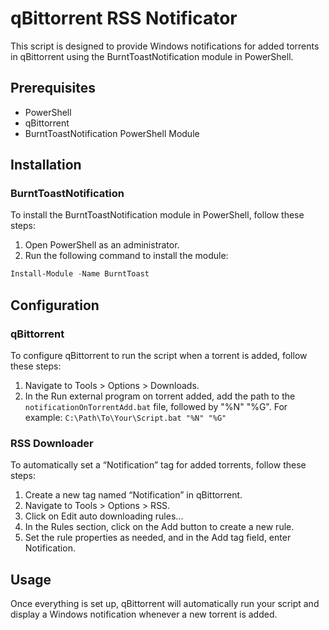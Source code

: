 # qBittorrent RSS Notificator

This script is designed to provide Windows notifications for added torrents in qBittorrent using the BurntToastNotification module in PowerShell.

## Prerequisites

- PowerShell
- qBittorrent
- BurntToastNotification PowerShell Module

## Installation

### BurntToastNotification

To install the BurntToastNotification module in PowerShell, follow these steps:

1. Open PowerShell as an administrator.
2. Run the following command to install the module:

```powershell
Install-Module -Name BurntToast
```

## Configuration

### qBittorrent

To configure qBittorrent to run the script when a torrent is added, follow these steps:

1. Navigate to Tools > Options > Downloads.
2. In the Run external program on torrent added, add the path to the `notificationOnTorrentAdd.bat` file, followed by "%N" "%G". For example:
`C:\Path\To\Your\Script.bat "%N" "%G"`

### RSS Downloader

To automatically set a “Notification” tag for added torrents, follow these steps:

1. Create a new tag named “Notification” in qBittorrent.
2. Navigate to Tools > Options > RSS.
3. Click on Edit auto downloading rules...
4. In the Rules section, click on the Add button to create a new rule.
5. Set the rule properties as needed, and in the Add tag field, enter Notification.

## Usage

Once everything is set up, qBittorrent will automatically run your script and display a Windows notification whenever a new torrent is added.

